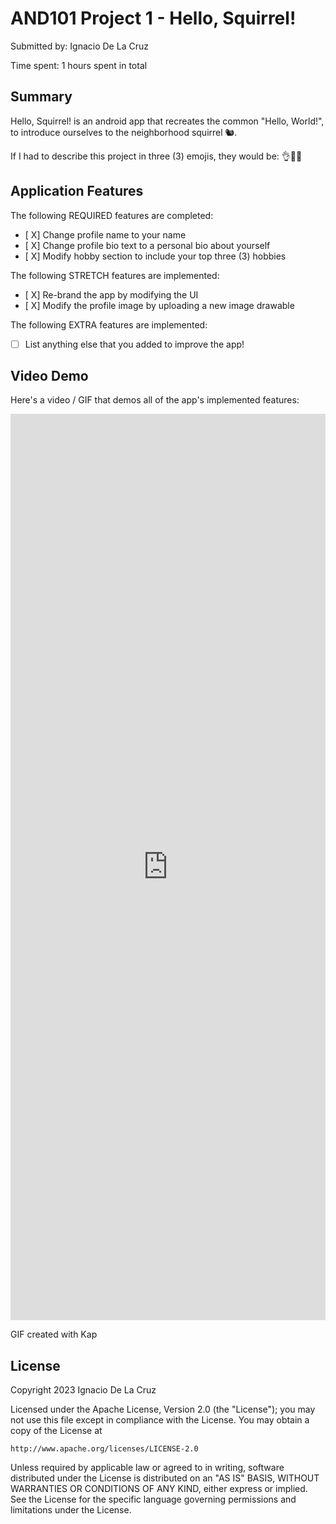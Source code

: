 <!-- (This is a comment) INSTRUCTIONS: Go through this page and fill out any **bolded** entries with their correct values.-->

# AND101 Project 1 - Hello, Squirrel!

Submitted by: Ignacio De La Cruz

Time spent: 1 hours spent in total

## Summary

Hello, Squirrel! is an android app that recreates the common "Hello, World!", to introduce ourselves to the neighborhood squirrel 🐿.  

If I had to describe this project in three (3) emojis, they would be: 👌🎍😍

## Application Features

<!-- (This is a comment) Please be sure to change the [ ] to [x] for any features you completed.  If a feature is not checked [x], you might miss the points for that item! -->

The following REQUIRED features are completed:

- [ X] Change profile name to your name
- [ X] Change profile bio text to a personal bio about yourself
- [ X] Modify hobby section to include your top three (3) hobbies

The following STRETCH features are implemented:

- [ X] Re-brand the app by modifying the UI
- [ X] Modify the profile image by uploading a new image drawable

The following EXTRA features are implemented:

- [ ] List anything else that you added to improve the app!


## Video Demo 

Here's a video / GIF that demos all of the app's implemented features:

<iframe class="imgur-embed" width="100%" height="1450" frameborder="0" src="https://i.imgur.com/nTODdPm.gif#embed"></iframe>

GIF created with Kap

<!-- Recommended tools:
- [Kap](https://getkap.co/) for macOS
- [ScreenToGif](https://www.screentogif.com/) for Windows
- [peek](https://github.com/phw/peek) for Linux. -->


## License

Copyright 2023 Ignacio De La Cruz

Licensed under the Apache License, Version 2.0 (the "License");
you may not use this file except in compliance with the License.
You may obtain a copy of the License at

    http://www.apache.org/licenses/LICENSE-2.0

Unless required by applicable law or agreed to in writing, software
distributed under the License is distributed on an "AS IS" BASIS,
WITHOUT WARRANTIES OR CONDITIONS OF ANY KIND, either express or implied.
See the License for the specific language governing permissions and
limitations under the License.
